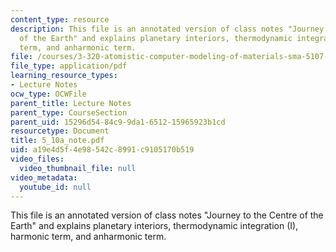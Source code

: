 ```yaml
---
content_type: resource
description: This file is an annotated version of class notes "Journey to the Centre
  of the Earth" and explains planetary interiors, thermodynamic integration (I), harmonic
  term, and anharmonic term.
file: /courses/3-320-atomistic-computer-modeling-of-materials-sma-5107-spring-2005/a19e4d5f4e98542c8991c9105170b519_5_10a_note.pdf
file_type: application/pdf
learning_resource_types:
- Lecture Notes
ocw_type: OCWFile
parent_title: Lecture Notes
parent_type: CourseSection
parent_uid: 15296d54-84c9-9da1-6512-15965923b1cd
resourcetype: Document
title: 5_10a_note.pdf
uid: a19e4d5f-4e98-542c-8991-c9105170b519
video_files:
  video_thumbnail_file: null
video_metadata:
  youtube_id: null
---
```

This file is an annotated version of class notes "Journey to the Centre of the Earth" and explains planetary interiors, thermodynamic integration (I), harmonic term, and anharmonic term.

